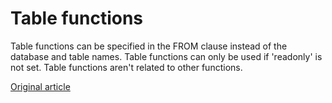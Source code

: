 # Table functions

Table functions can be specified in the FROM clause instead of the database and table names.
Table functions can only be used if 'readonly' is not set.
Table functions aren't related to other functions.


[Original article](https://clickhouse.yandex/docs/en/query_language/table_functions/) <!--hide-->
